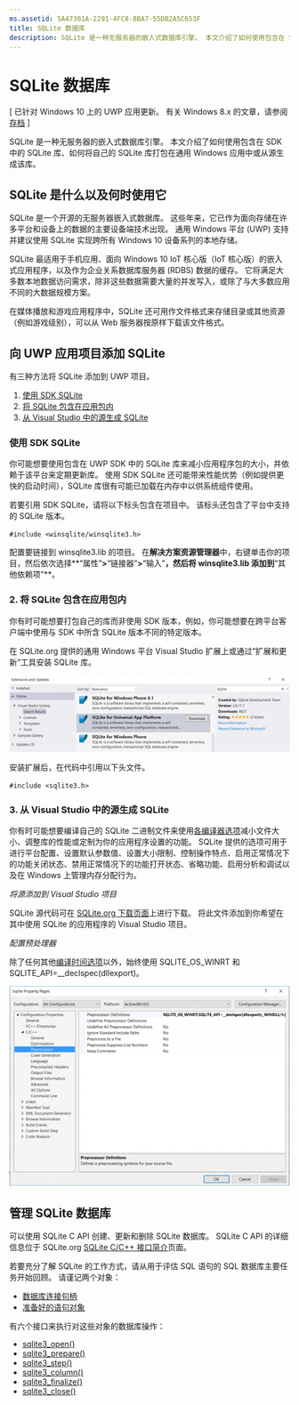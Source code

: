 ```yaml
---
ms.assetid: 5A47301A-2291-4FC8-8BA7-55DB2A5C653F
title: SQLite 数据库
description: SQLite 是一种无服务器的嵌入式数据库引擎。 本文介绍了如何使用包含在 SDK 中的 SQLite 库、如何将自己的 SQLite 库打包在通用 Windows 应用中或从源生成该库。
---
```

# SQLite 数据库

\[ 已针对 Windows 10 上的 UWP 应用更新。 有关 Windows 8.x 的文章，请参阅[存档](http://go.microsoft.com/fwlink/p/?linkid=619132) \]


SQLite 是一种无服务器的嵌入式数据库引擎。 本文介绍了如何使用包含在 SDK 中的 SQLite 库、如何将自己的 SQLite 库打包在通用 Windows 应用中或从源生成该库。

## SQLite 是什么以及何时使用它

SQLite 是一个开源的无服务器嵌入式数据库。 这些年来，它已作为面向存储在许多平台和设备上的数据的主要设备端技术出现。 通用 Windows 平台 (UWP) 支持并建议使用 SQLite 实现跨所有 Windows 10 设备系列的本地存储。

SQLite 最适用于手机应用、面向 Windows 10 IoT 核心版（IoT 核心版）的嵌入式应用程序，以及作为企业关系数据库服务器 (RDBS) 数据的缓存。 它将满足大多数本地数据访问需求，除非这些数据需要大量的并发写入，或除了与大多数应用不同的大数据规模方案。

在媒体播放和游戏应用程序中，SQLite 还可用作文件格式来存储目录或其他资源（例如游戏级别），可以从 Web 服务器按原样下载该文件格式。

## 向 UWP 应用项目添加 SQLite

有三种方法将 SQLite 添加到 UWP 项目。

1.  [使用 SDK SQLite](#using-the-sdk-sqlite)
2.  [将 SQLite 包含在应用包内](#including-sqlite-in-the-app-package)
3.  [从 Visual Studio 中的源生成 SQLite](#building-sqlite-from-source-in-visual-studio)

### 使用 SDK SQLite

你可能想要使用包含在 UWP SDK 中的 SQLite 库来减小应用程序包的大小，并依赖于该平台来定期更新库。 使用 SDK SQLite 还可能带来性能优势（例如提供更快的启动时间），SQLite 库很有可能已加载在内存中以供系统组件使用。

若要引用 SDK SQLite，请将以下标头包含在项目中。 该标头还包含了平台中支持的 SQLite 版本。

`#include <winsqlite/winsqlite3.h>`

配置要链接到 winsqlite3.lib 的项目。 在**解决方案资源管理器**中，右键单击你的项目，然后依次选择**“属性”**>**“链接器”**>**“输入”**，然后将 winsqlite3.lib 添加到**“其他依赖项”**。

### 2. 将 SQLite 包含在应用包内

你有时可能想要打包自己的库而非使用 SDK 版本，例如，你可能想要在跨平台客户端中使用与 SDK 中所含 SQLite 版本不同的特定版本。

在 SQLite.org 提供的通用 Windows 平台 Visual Studio 扩展上或通过“扩展和更新”工具安装 SQLite 库。

![“扩展和更新”屏幕](./images/extensions-and-updates.png)

安装扩展后，在代码中引用以下头文件。

`#include <sqlite3.h>`

### 3. 从 Visual Studio 中的源生成 SQLite

你有时可能想要编译自己的 SQLite 二进制文件来使用[各编译器选项](http://www.sqlite.org/compile.html)减小文件大小、调整库的性能或定制为你的应用程序设置的功能。 SQLite 提供的选项可用于进行平台配置、设置默认参数值、设置大小限制、控制操作特点、启用正常情况下的功能关闭状态、禁用正常情况下的功能打开状态、省略功能、启用分析和调试以及在 Windows 上管理内存分配行为。

*将源添加到 Visual Studio 项目*

SQLite 源代码可在 [SQLite.org 下载页面](https://www.sqlite.org/download.html)上进行下载。 将此文件添加到你希望在其中使用 SQLite 的应用程序的 Visual Studio 项目。

*配置预处理器*

除了任何其他[编译时间选项](http://www.sqlite.org/compile.html)以外，始终使用 SQLITE\_OS\_WINRT 和 SQLITE\_API=\_\_declspec(dllexport)。

![“SQLite 属性页”屏幕](./images/property-pages.png)

## 管理 SQLite 数据库

可以使用 SQLite C API 创建、更新和删除 SQLite 数据库。 SQLite C API 的详细信息位于 SQLite.org [SQLite C/C++ 接口简介](http://www.sqlite.org/cintro.html)页面。

若要充分了解 SQLite 的工作方式，请从用于评估 SQL 语句的 SQL 数据库主要任务开始回顾。 请谨记两个对象：

-   [数据库连接句柄](https://www.sqlite.org/c3ref/sqlite3.html)
-   [准备好的语句对象](https://www.sqlite.org/c3ref/stmt.html)

有六个接口来执行对这些对象的数据库操作：

-   [sqlite3\_open()](https://web.archive.org/web/20141228070025/http:/www.sqlite.org/c3ref/open.html)
-   [sqlite3\_prepare()](https://web.archive.org/web/20141228070025/http:/www.sqlite.org/c3ref/prepare.html)
-   [sqlite3\_step()](https://web.archive.org/web/20141228070025/http:/www.sqlite.org/c3ref/step.html)
-   [sqlite3\_column()](https://web.archive.org/web/20141228070025/http:/www.sqlite.org/c3ref/column_blob.html)
-   [sqlite3\_finalize()](https://web.archive.org/web/20141228070025/http:/www.sqlite.org/c3ref/finalize.html)
-   [sqlite3\_close()](https://web.archive.org/web/20141228070025/http:/www.sqlite.org/c3ref/close.html)

 

 






<!--HONumber=Mar16_HO1-->



